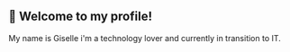 ## 👋 Welcome to my profile!

<p align="justify">My name is Giselle i'm a technology lover and currently in transition to IT. </p>





          




